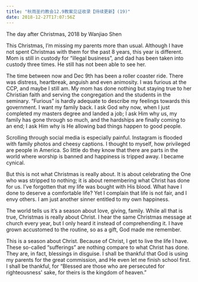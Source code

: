 ```yaml
---
title: "秋雨圣约教会12.9教案见证收录【持续更新】(19)"
date: 2018-12-27T17:07:56Z
---
```


The day after Christmas, 2018
by Wanjiao Shen

This Christmas, I’m missing my parents more than usual. Although I have not spent Christmas with them for the past 8 years, this year is different. Mom is still in custody for “illegal business”, and dad has been taken into custody three times. He still has not been able to see her. 

The time between now and Dec 9th has been a roller coaster ride. There was distress, heartbreak, anguish and even animosity. I was furious at the CCP, and maybe I still am. My mom has done nothing but staying true to her Christian faith and serving the congregation and the students in the seminary. “Furious” is hardly adequate to describe my feelings towards this government. I want my family back. I ask God why now, when I just completed my masters degree and landed a job; I ask Him why us, my family has gone through so much, and the hardships are finally coming to an end; I ask Him why is He allowing bad things happen to good people. 

Scrolling through social media is especially painful. Instagram is flooded with family photos and cheesy captions. I thought to myself, how privileged are people in America. So little do they know that there are parts in the world where worship is banned and happiness is tripped away. I became cynical. 

But this is not what Christmas is really about. It is about celebrating the One who was stripped to nothing; it is about remembering what Christ has done for us. I’ve forgotten that my life was bought with His blood. What have I done to deserve a comfortable life? Yet I complain that life is not fair, and I envy others. I am just another sinner entitled to my own happiness. 

The world tells us it’s a season about love, giving, family. While all that is true, Christmas is really about Christ. I hear the same Christmas message at church every year, but I only heard it instead of comprehending it. I have grown accustomed to the routine, so as a gift, God made me remember. 

This is a season about Christ. Because of Christ, I get to live the life I have. These so-called “sufferings” are nothing compare to what Christ has done. They are, in fact, blessings in disguise. I shall be thankful that God is using my parents for the great commission, and He even let me finish school first. I shall be thankful, for “Blessed are those who are persecuted for righteousness' sake, for theirs is the kingdom of heaven.”